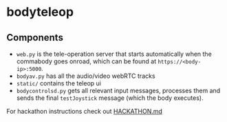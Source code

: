 # bodyteleop

## Components
- `web.py` is the tele-operation server that starts automatically when the commabody goes onroad, which can be found at `https://<body-ip>:5000`.
- `bodyav.py` has all the audio/video webRTC tracks
- `static/` contains the teleop ui
- `bodycontrolsd.py` gets all relevant input messages, processes them and sends the final `testJoystick` message (which the body executes).

For hackathon instructions check out [HACKATHON.md](./HACKATHON.md)
